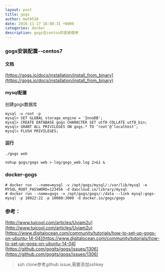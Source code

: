 ```yaml
---
layout: post
title: gogs
author: mwt0530
date: 2016-11-17 16:08:31 +0800
categories: docker
description: gogs在centos的安装使用
---
```


### gogs安装配置--centos7

#### 文档
[https://gogs.io/docs/installation/install_from_binary](https://gogs.io/docs/installation/install_from_binary)

#### mysql配置
创建gogs数据库

```
mysql -u root -p
mysql> SET GLOBAL storage_engine = 'InnoDB';
mysql> CREATE DATABASE gogs CHARACTER SET utf8 COLLATE utf8_bin;
mysql> GRANT ALL PRIVILEGES ON gogs.* TO ‘root’@‘localhost’;
mysql> FLUSH PRIVILEGES;
```

#### 运行
```
./gogs web

nohup gogs/gogs web > log/gogs_web.log 2>&1 &
```

### docker-gogs
```
# docker run  --name=mysql -v /opt/gogs/mysql/:/var/lib/mysql -e MYSQL_ROOT_PASSWORD=123456 -d daocloud.io/library/mysql
# docker run --name=gogs -v /opt/gogs/gogs/:/data --link mysql:gogs-mysql -p 10022:22 -p 10080:3000 -d docker.io/gogs/gogs
```

### 参考：
[http://www.tuicool.com/articles/Uviam2u](http://www.tuicool.com/articles/Uviam2u)  
[https://www.digitalocean.com/community/tutorials/how-to-set-up-gogs-on-ubuntu-14-04](https://www.digitalocean.com/community/tutorials/how-to-set-up-gogs-on-ubuntu-14-04)  
[https://github.com/gogits/gogs/issues/1306](https://github.com/gogits/gogs/issues/1306)  
> ssh clone参考github issue,需要添加sshkey
